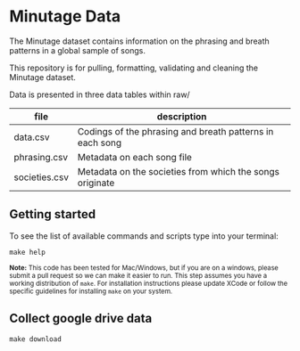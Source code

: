 # Minutage Data

The Minutage dataset contains information on the phrasing and breath patterns in a global sample of songs. 

This repository is for pulling, formatting, validating and cleaning the Minutage dataset.

Data is presented in three data tables within raw/

| file          | description                                              |
|---------------|----------------------------------------------------------|
| data.csv      | Codings of the phrasing and breath patterns in each song |
| phrasing.csv  | Metadata on each song file                               |
| societies.csv | Metadata on the societies from which the songs originate |


## Getting started

To see the list of available commands and scripts type into your terminal:

`make help`

<small><strong>Note:</strong> This code has been tested for Mac/Windows, but if you are on a windows, please submit a pull request so we can make it easier to run. This step assumes you have a working distribution of `make`. For installation instructions please update XCode or follow the specific guidelines for installing `make` on your system. </small>

## Collect google drive data

`make download`

